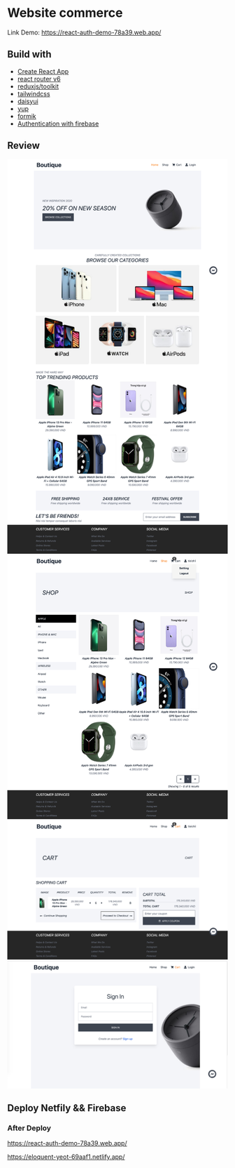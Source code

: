 # Website commerce

Link Demo: https://react-auth-demo-78a39.web.app/

## Build with

- [Create React App]()
- [react router v6]()
- [reduxjs/toolkit]()
- [tailwindcss]()
- [daisyui]()
- [yup]()
- [formik]()
- [Authentication with firebase]()

## Review

![HomePage](/img/HomePage.png)
![Shop](/img/Shop.png)
![Cart](/img/Cart.png)
![SignIn](/img/SignIn.png)

## Deploy Netfily && Firebase

### After Deploy

https://react-auth-demo-78a39.web.app/

https://eloquent-yeot-69aaf1.netlify.app/
